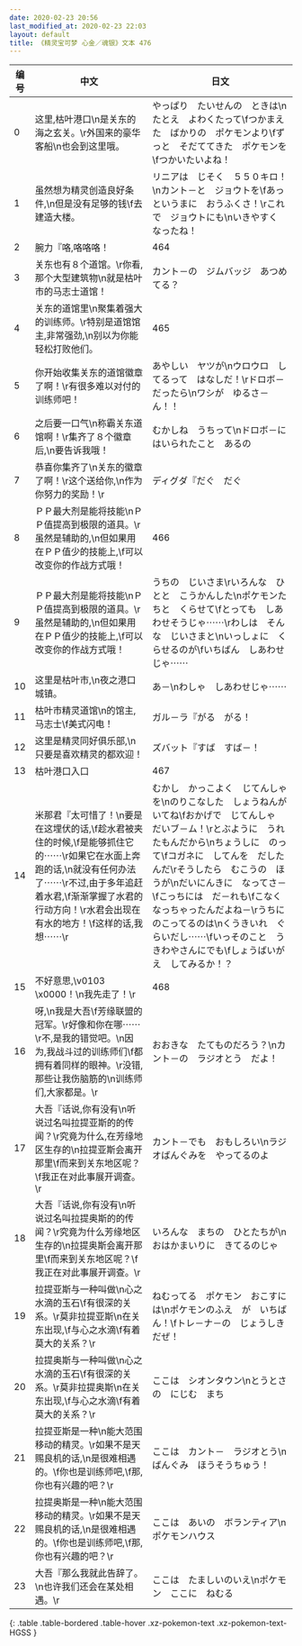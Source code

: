 ```yaml
---
date: 2020-02-23 20:56
last_modified_at: 2020-02-23 22:03
layout: default
title: 《精灵宝可梦 心金／魂银》文本 476
---
```

| 编号 | 中文 | 日文 |
| ---- | ---- | ---- |
| 0 | 这里,枯叶港口\n是关东的海之玄关。\r外国来的豪华客船\n也会到这里哦。 | やっぱり　たいせんの　ときは\nたとえ　よわくたって\fつかまえた　ばかりの　ポケモンより\fずっと　そだててきた　ポケモンを\fつかいたいよね！ |
| 1 | 虽然想为精灵创造良好条件,\n但是没有足够的钱\f去建造大楼。 | リニアは　じそく　５５０キロ！\nカント－と　ジョウトを\fあっというまに　おうふくさ！\rこれで　ジョウトにも\nいきやすく　なったね！ |
| 2 | 腕力『咯,咯咯咯！ | 464 |
| 3 | 关东也有８个道馆。\r你看,那个大型建筑物\n就是枯叶市的马志士道馆！ | カント－の　ジムバッジ　あつめてる？ |
| 4 | 关东的道馆里\n聚集着强大的训练师。\r特别是道馆馆主,非常强劲,\n别以为你能轻松打败他们。 | 465 |
| 5 | 你开始收集关东的道馆徽章了啊！\r有很多难以对付的训练师吧！ | あやしい　ヤツが\nウロウロ　してるって　はなしだ！\rドロボ－　だったら\nワシが　ゆるさ－ん！！ |
| 6 | 之后要一口气\n称霸关东道馆啊！\r集齐了８个徽章后,\n要告诉我哦！ | むかしね　うちって\nドロボ－に　はいられたこと　あるの |
| 7 | 恭喜你集齐了\n关东的徽章了啊！\r这个送给你,\n作为你努力的奖励！\r | ディグダ『だぐ　だぐ |
| 8 | ＰＰ最大剂是能将技能\nＰＰ值提高到极限的道具。\r虽然是辅助的,\n但如果用在ＰＰ值少的技能上,\f可以改变你的作战方式哦！ | 466 |
| 9 | ＰＰ最大剂是能将技能\nＰＰ值提高到极限的道具。\r虽然是辅助的,\n但如果用在ＰＰ值少的技能上,\f可以改变你的作战方式哦！ | うちの　じいさま\rいろんな　ひとと　こうかんした\nポケモンたちと　くらせて\fとっても　しあわせそうじゃ⋯⋯\rわしは　そんな　じいさまと\nいっしょに　くらせるのが\fいちばん　しあわせじゃ⋯⋯ |
| 10 | 这里是枯叶市,\n夜之港口城镇。 | あ－\nわしゃ　しあわせじゃ⋯⋯ |
| 11 | 枯叶市精灵道馆\n的馆主,马志士\f美式闪电！ | ガル－ラ『がる　がる！ |
| 12 | 这里是精灵同好俱乐部,\n只要是喜欢精灵的都欢迎！ | ズバット『すば　すば－！ |
| 13 | 枯叶港口入口 | 467 |
| 14 | 米那君『太可惜了！\n要是在这埋伏的话,\f趁水君被夹住的时候,\f是能够抓住它的⋯⋯\r如果它在水面上奔跑的话,\n就没有任何办法了⋯⋯\r不过,由于多年追赶着水君,\f渐渐掌握了水君的行动方向！\r水君会出现在有水的地方！\f这样的话,我想⋯⋯\r | むかし　かっこよく　じてんしゃを\nのりこなした　しょうねんが　いてね\fおかげで　じてんしゃ　だいブ－ム！\rとぶように　うれたもんだから\nちょうしに　のって\fコガネに　してんを　だしたんだ\rそうしたら　むこうの　ほうが\nだいにんきに　なってさ－\fこっちには　だ－れも\fこなくなっちゃったんだよね－\rうちに　のこってるのは\nくうきいれ　ぐらいだし⋯⋯\fいっそのこと　うきわやさんにでも\fしょうばいがえ　してみるか！？ |
| 15 | 不好意思,\v0103　\x0000！\n我先走了！\r | 468 |
| 16 | 呀,\n我是大吾\f芳缘联盟的冠军。\r好像和你在哪⋯⋯\r不,是我的错觉吧。\n因为,我战斗过的训练师们\f都拥有着同样的眼神。\r没错,那些让我伤脑筋的\n训练师们,大家都是。\r | おおきな　たてものだろう？\nカント－の　ラジオとう　だよ！ |
| 17 | 大吾『话说,你有没有\n听说过名叫拉提亚斯的的传闻？\r究竟为什么,在芳缘地区生存的\n拉提亚斯会离开那里\f而来到关东地区呢？\f我正在对此事展开调查。\r | カント－でも　おもしろい\nラジオばんぐみを　やってるのよ |
| 18 | 大吾『话说,你有没有\n听说过名叫拉提奥斯的的传闻？\r究竟为什么芳缘地区生存的\n拉提奥斯会离开那里\f而来到关东地区呢？\f我正在对此事展开调查。\r | いろんな　まちの　ひとたちが\nおはかまいりに　きてるのじゃ |
| 19 | 拉提亚斯与一种叫做\n心之水滴的玉石\f有很深的关系。\r莫非拉提亚斯\n在关东出现,\f与心之水滴\f有着莫大的关系？\r | ねむってる　ポケモン　おこすには\nポケモンのふえ　が　いちばん！\fトレ－ナ－の　じょうしき　だぜ！ |
| 20 | 拉提奥斯与一种叫做\n心之水滴的玉石\f有很深的关系。\r莫非拉提奥斯\n在关东出现,\f与心之水滴\f有着莫大的关系？\r | ここは　シオンタウン\nとうとさの　にじむ　まち |
| 21 | 拉提亚斯是一种\n能大范围移动的精灵。\r如果不是天赐良机的话,\n是很难相遇的。\f你也是训练师吧,\f那,你也有兴趣的吧？\r | ここは　カント－　ラジオとう\nばんぐみ　ほうそうちゅう！ |
| 22 | 拉提奥斯是一种\n能大范围移动的精灵。\r如果不是天赐良机的话,\n是很难相遇的。\f你也是训练师吧,\f那,你也有兴趣的吧？\r | ここは　あいの　ボランティア\nポケモンハウス |
| 23 | 大吾『那么我就此告辞了。\n也许我们还会在某处相遇。\r | ここは　たましいのいえ\nポケモン　ここに　ねむる |
{: .table .table-bordered .table-hover .xz-pokemon-text .xz-pokemon-text-HGSS }